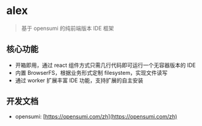 # alex

> 基于 opensumi 的纯前端版本 IDE 框架

## 核心功能
* 开箱即用，通过 react 组件方式只需几行代码即可运行一个无容器版本的 IDE
* 内置 BrowserFS，根据业务形式定制 filesystem，实现文件读写
* 通过 worker 扩展丰富 IDE 功能，支持扩展的自主安装

## 开发文档
* opensumi: [https://opensumi.com/zh](https://opensumi.com/zh)